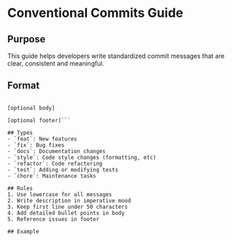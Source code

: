 # Conventional Commits Guide

## Purpose

This guide helps developers write standardized commit messages that are clear, consistent and meaningful.

## Format

```type(scope): description

[optional body]

[optional footer]```

## Types
- `feat`: New features
- `fix`: Bug fixes
- `docs`: Documentation changes
- `style`: Code style changes (formatting, etc)
- `refactor`: Code refactoring
- `test`: Adding or modifying tests
- `chore`: Maintenance tasks

## Rules
1. Use lowercase for all messages
2. Write description in imperative mood
3. Keep first line under 50 characters
4. Add detailed bullet points in body
5. Reference issues in footer

## Example

